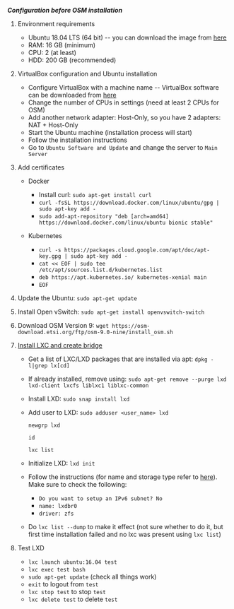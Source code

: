 ***Configuration before OSM installation***

1. Environment requirements
    * Ubuntu 18.04 LTS (64 bit) -- you can download the image from [here](https://releases.ubuntu.com/18.04.5/)
    * RAM: 16 GB (minimum)
    * CPU: 2 (at least)
    * HDD: 200 GB (recommended)

2. VirtualBox configuration and Ubuntu installation
    * Configure VirtualBox with a machine name -- VirtualBox software can be downloaded from [here](https://www.virtualbox.org/wiki/Downloads)
    * Change the number of CPUs in settings (need at least 2 CPUs for OSM)
    * Add another network adapter: Host-Only, so you have 2 adapters: NAT + Host-Only
    * Start the Ubuntu machine (installation process will start)
    * Follow the installation instructions
    * Go to `Ubuntu Software and Update` and change the server to `Main Server`

3. Add certificates
    * Docker
      - Install curl: `sudo apt-get install curl`
      - `curl -fsSL https://download.docker.com/linux/ubuntu/gpg | sudo apt-key add -`
      - `sudo add-apt-repository "deb [arch=amd64] https://download.docker.com/linux/ubuntu bionic stable"`

    * Kubernetes
      - `curl -s https://packages.cloud.google.com/apt/doc/apt-key.gpg | sudo apt-key add -`
      - `cat << EOF | sudo tee /etc/apt/sources.list.d/kubernetes.list`
      - `deb https://apt.kubernetes.io/ kubernetes-xenial main`
      - `EOF`

4. Update the Ubuntu: `sudo apt-get update`

5. Install Open vSwitch: `sudo apt-get install openvswitch-switch`

6. Download OSM Version 9: `wget https://osm-download.etsi.org/ftp/osm-9.0-nine/install_osm.sh`

7. [Install LXC and create bridge](https://osm.etsi.org/wikipub/index.php/LXD_configuration_for_OSM_Release_FIVE)
    * Get a list of LXC/LXD packages that are installed via apt: `dpkg -l|grep lx[cd]`
    * If already installed, remove using: `sudo apt-get remove --purge lxd lxd-client lxcfs liblxc1 liblxc-common`
    * Install LXD: `sudo snap install lxd`
    * Add user to LXD: 
        `sudo adduser <user_name> lxd`
        
        `newgrp lxd`
        
        `id`
        
        ```lxc list```
    * Initialize LXD: ```lxd init```
    * Follow the instructions (for name and storage type refer to [here](https://osm.etsi.org/wikipub/index.php/LXD_configuration_for_OSM_Release_THREE)). Make sure to check the following:
      - `Do you want to setup an IPv6 subnet? No`
      - `name: lxdbr0`
      - `driver: zfs`
    * Do `lxc list --dump` to make it effect (not sure whether to do it, but first time installation failed and no lxc was present using `lxc list`)


8. Test LXD
    * `lxc launch ubuntu:16.04 test`
    * `lxc exec test bash`
    * `sudo apt-get update` (check all things work)
    * `exit` to logout from `test`
    * `lxc stop test` to stop `test`
    * ```lxc delete test``` to delete `test`

